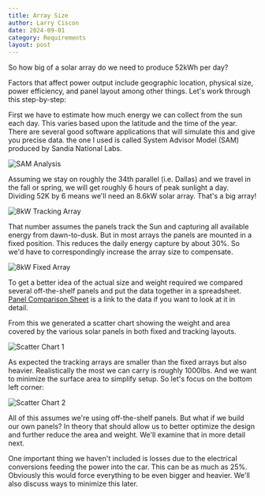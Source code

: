 ```yaml
---
title: Array Size
author: Larry Ciscon
date: 2024-09-01
category: Requirements
layout: post
---
```



So how big of a solar array do we need to produce 52kWh per day?  

Factors that affect power output include geographic location, physical size, power efficiency, and panel layout among other things.  Let's work through this step-by-step:

First we have to estimate how much energy we can collect from the sun each day.  This varies based upon the latitude and the time of the year.  There are several good software applications that will simulate this and give you precise data.  the one I used is called System Advisor Model (SAM) produced by Sandia National Labs.  

![SAM Analysis](/MartianRoadtrip/assets/images/SamOutput1.png)

Assuming we stay on roughly the 34th parallel (i.e. Dallas) and we travel in the fall or spring, we will get roughly 6 hours of peak sunlight a day.  Dividing 52K by 6 means we'll need an 8.6kW solar array. That's a big array!

![8kW Tracking Array](/MartianRoadtrip/assets/images/SolarArray2.png)

That number assumes the panels track the Sun and capturing all available energy from dawn-to-dusk. But in most arrays the panels are mounted in a fixed position.  This reduces the daily energy capture by about 30%.  So we'd have to correspondingly increase the array size to compensate.  

![8kW Fixed Array](/MartianRoadtrip/assets/images/SolarArray1.png)

To get a better idea of the actual size and weight required we compared several off-the-shelf panels and put the data together in a spreadsheet.  [Panel Comparison Sheet](/MartianRoadtrip/_pages/01-research.md) is a link to the data if you want to look at it in detail.

From this we generated a scatter chart showing the weight and area covered by the various solar panels in both fixed and tracking layouts.  

![Scatter Chart 1](/MartianRoadtrip/assets/images/ScatterChart1.png)

As expected the tracking arrays are smaller than the fixed arrays but also heavier.  Realistically the most we can carry is roughly 1000lbs. And we want to minimize the surface area to simplify setup.  So let's focus on the bottom left corner:

![Scatter Chart 2](/MartianRoadtrip/assets/images/ScatterChart2.png)

All of this assumes we're using off-the-shelf panels.  But what if we build our own panels? In theory that should allow us to better optimize the design and further reduce the area and weight.  We'll examine that in more detail next.

One important thing we haven't included is losses due to the electrical conversions feeding the power into the car.  This can be as much as 25%.  Obviously this would force everything to be even bigger and heavier. We'll also discuss ways to minimize this later.

